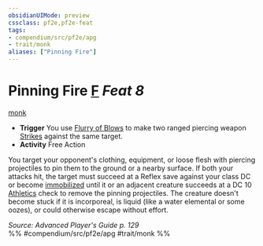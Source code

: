 ```yaml
---
obsidianUIMode: preview
cssclass: pf2e,pf2e-feat
tags:
- compendium/src/pf2e/apg
- trait/monk
aliases: ["Pinning Fire"]
---
```

# Pinning Fire  [F](chapter-9-playing-the-game.md#Actions "Free Action") *Feat 8*  
[monk](Reference/Rules/Traits/monk.md "Monk Class Trait")  

- **Trigger** You use [Flurry of Blows](flurry-of-blows.md) to make two ranged piercing weapon [Strikes](strike.md) against the same target.
- **Activity** Free Action

You target your opponent's clothing, equipment, or loose flesh with piercing projectiles to pin them to the ground or a nearby surface. If both your attacks hit, the target must succeed at a Reflex save against your class DC or become [immobilized](conditions.md#Immobilized) until it or an adjacent creature succeeds at a DC 10 [Athletics](skills.md#Athletics) check to remove the pinning projectiles. The creature doesn't become stuck if it is incorporeal, is liquid (like a water elemental or some oozes), or could otherwise escape without effort.

*Source: Advanced Player's Guide p. 129*  
%% #compendium/src/pf2e/apg #trait/monk %%